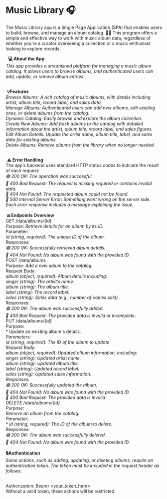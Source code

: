 # Music Library 🎧

The Music Library app is a Single Page Application (SPA) that enables users to build, browse, and manage an album catalog. 🎸🎼 This program offers a simple and effective way to work with music album data, regardless of whether you're a curator overseeing a collection or a music enthusiast looking to explore records.

&nbsp; **💻 About the App**<br/>
*This app provides a streamlined platform for managing a music album catalog. It allows users to browse albums, and authenticated users can add, update, or remove album entries.*<br/>
<br/>

&nbsp;**💡Features** <br/>
      *Browse Albums: A rich catalog of music albums, with details including artist, album title, record label, and sales data.<br/>
      Manage Albums: Authenticated users can add new albums, edit existing ones, or delete albums from the catalog.<br/>
      Dynamic Catalog: Easily browse and explore the album collection.<br/>
      Create New Albums: Add fresh albums to the catalog with detailed information about the artist, album title, record label, and sales figures.<br/>
      Edit Album Details: Update the artist name, album title, label, and sales data for existing albums.<br/>
      Delete Albums: Remove albums from the library when no longer needed.*<br/>
      <br/>
    
&nbsp;**⚠️ Error Handling**<br/>
  The app’s backend uses standard HTTP status codes to indicate the result of each request:<br/>
      *🟢 200 OK: The operation was successful.<br/>
      🔴 400 Bad Request: The request is missing required or contains invalid data.<br/>
      🔴 404 Not Found: The requested album could not be found.<br/>
      🔴 500 Internal Server Error: Something went wrong on the server side.<br/>
  Each error response includes a message explaining the issue.*<br/>
  <br/>
&nbsp;**🔚 Endpoints Overview**<br/>
   GET /data/albums/{id}<br/>
      *Purpose: Retrieve details for an album by its ID.<br/>*
    Parameter:<br/>
      *id (string, required): The unique ID of the album.<br/>*
    Responses:<br/>
      *🟢 200 OK: Successfully retrieved album details.<br/>
      🔴 404 Not Found: No album was found with the provided ID.*<br/>
    POST /data/albums<br/>
      *Purpose: Add a new album to the catalog.*<br/>
    Request Body:<br/>
      *album (object, required): Album details including:<br/>
      singer (string): The artist’s name.<br/>
      album (string): The album title.<br/>
      label (string): The record label.<br/>
      sales (string): Sales data (e.g., number of copies sold).*<br/>
    Responses:<br/>
    *🟢 200 OK: The album was successfully added.<br/>
    🔴 400 Bad Request: The provided data is invalid or incomplete.*<br/>
    PUT /data/albums/{id}<br/>
    Purpose: <br/>
     * Update an existing album's details.*<br/>
    Parameters:<br/>
      *id (string, required): The ID of the album to update.*<br/>
    Request Body:<br/>
      *album (object, required): Updated album information, including:<br/>
      singer (string): Updated artist name.<br/>
      album (string): Updated album title.<br/>
      label (string): Updated record label.<br/>
      sales (string): Updated sales information.*<br/>
    Responses:<br/>
      *🟢 200 OK: Successfully updated the album.<br/>
      🔴 404 Not Found: No album was found with the provided ID.<br/>
      🔴 400 Bad Request: The provided data is invalid.*<br/>
    DELETE /data/albums/{id}<br/>
    Purpose: <br/>
      *Remove an album from the catalog.*<br/>
    Parameter:<br/>
     * id (string, required): The ID of the album to delete.*<br/>
    Responses:<br/>
      *🟢 200 OK: The album was successfully deleted.<br/>
      🔴 404 Not Found: No album was found with the provided ID.*<br/>
      <br/>
    **🔒Authentication**<br/>
      *Some actions, such as adding, updating, or deleting albums, require an authentication token. The token must be included in the request header as follows:*<br/>
      <br/>

Authorization: Bearer <your_token_here><br/>
Without a valid token, these actions will be restricted.<br/>



